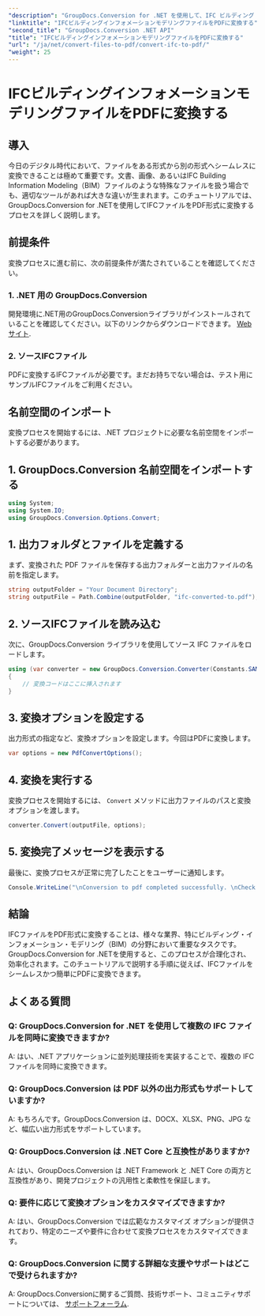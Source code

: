 ```yaml
---
"description": "GroupDocs.Conversion for .NET を使用して、IFC ビルディング インフォメーション モデリング ファイルを PDF 形式に簡単に変換する方法を学びます。"
"linktitle": "IFCビルディングインフォメーションモデリングファイルをPDFに変換する"
"second_title": "GroupDocs.Conversion .NET API"
"title": "IFCビルディングインフォメーションモデリングファイルをPDFに変換する"
"url": "/ja/net/convert-files-to-pdf/convert-ifc-to-pdf/"
"weight": 25
---
```


# IFCビルディングインフォメーションモデリングファイルをPDFに変換する

## 導入
今日のデジタル時代において、ファイルをある形式から別の形式へシームレスに変換できることは極めて重要です。文書、画像、あるいはIFC Building Information Modeling（BIM）ファイルのような特殊なファイルを扱う場合でも、適切なツールがあれば大きな違いが生まれます。このチュートリアルでは、GroupDocs.Conversion for .NETを使用してIFCファイルをPDF形式に変換するプロセスを詳しく説明します。 
## 前提条件
変換プロセスに進む前に、次の前提条件が満たされていることを確認してください。
### 1. .NET 用の GroupDocs.Conversion
開発環境に.NET用のGroupDocs.Conversionライブラリがインストールされていることを確認してください。以下のリンクからダウンロードできます。 [Webサイト](https://releases。groupdocs.com/conversion/net/).
### 2. ソースIFCファイル
PDFに変換するIFCファイルが必要です。まだお持ちでない場合は、テスト用にサンプルIFCファイルをご利用ください。

## 名前空間のインポート
変換プロセスを開始するには、.NET プロジェクトに必要な名前空間をインポートする必要があります。 
## 1. GroupDocs.Conversion 名前空間をインポートする
```csharp
using System;
using System.IO;
using GroupDocs.Conversion.Options.Convert;
```
## 1. 出力フォルダとファイルを定義する
まず、変換された PDF ファイルを保存する出力フォルダーと出力ファイルの名前を指定します。
```csharp
string outputFolder = "Your Document Directory";
string outputFile = Path.Combine(outputFolder, "ifc-converted-to.pdf");
```
## 2. ソースIFCファイルを読み込む
次に、GroupDocs.Conversion ライブラリを使用してソース IFC ファイルをロードします。
```csharp
using (var converter = new GroupDocs.Conversion.Converter(Constants.SAMPLE_IFC))
{
    // 変換コードはここに挿入されます
}
```
## 3. 変換オプションを設定する
出力形式の指定など、変換オプションを設定します。今回はPDFに変換します。
```csharp
var options = new PdfConvertOptions();
```
## 4. 変換を実行する
変換プロセスを開始するには、 `Convert` メソッドに出力ファイルのパスと変換オプションを渡します。
```csharp
converter.Convert(outputFile, options);
```
## 5. 変換完了メッセージを表示する
最後に、変換プロセスが正常に完了したことをユーザーに通知します。
```csharp
Console.WriteLine("\nConversion to pdf completed successfully. \nCheck output in {0}", outputFolder);
```

## 結論
IFCファイルをPDF形式に変換することは、様々な業界、特にビルディング・インフォメーション・モデリング（BIM）の分野において重要なタスクです。GroupDocs.Conversion for .NETを使用すると、このプロセスが合理化され、効率化されます。このチュートリアルで説明する手順に従えば、IFCファイルをシームレスかつ簡単にPDFに変換できます。
## よくある質問
### Q: GroupDocs.Conversion for .NET を使用して複数の IFC ファイルを同時に変換できますか?
A: はい、.NET アプリケーションに並列処理技術を実装することで、複数の IFC ファイルを同時に変換できます。
### Q: GroupDocs.Conversion は PDF 以外の出力形式もサポートしていますか?
A: もちろんです。GroupDocs.Conversion は、DOCX、XLSX、PNG、JPG など、幅広い出力形式をサポートしています。
### Q: GroupDocs.Conversion は .NET Core と互換性がありますか?
A: はい、GroupDocs.Conversion は .NET Framework と .NET Core の両方と互換性があり、開発プロジェクトの汎用性と柔軟性を保証します。
### Q: 要件に応じて変換オプションをカスタマイズできますか?
A: はい、GroupDocs.Conversion では広範なカスタマイズ オプションが提供されており、特定のニーズや要件に合わせて変換プロセスをカスタマイズできます。
### Q: GroupDocs.Conversion に関する詳細な支援やサポートはどこで受けられますか?
A: GroupDocs.Conversionに関するご質問、技術サポート、コミュニティサポートについては、 [サポートフォーラム](https://forum。groupdocs.com/c/conversion/11).